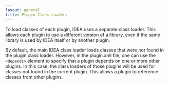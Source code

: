 ```yaml
---
layout: general
title: Plugin Class Loaders
---
```


To load classes of each plugin, IDEA uses a separate class loader.
This allows each plugin to use a different version of a library, even if the same library is used by IDEA itself or by another plugin.

By default, the main IDEA class loader loads classes that were not found in the plugin class loader.
However, in the plugin.xml file, one can use the ```<depends>``` element to specify that a plugin depends on one or more other plugins.
In this case, the class loaders of those plugins will be used for classes not found in the current plugin.
This allows a plugin to reference classes from other plugins.